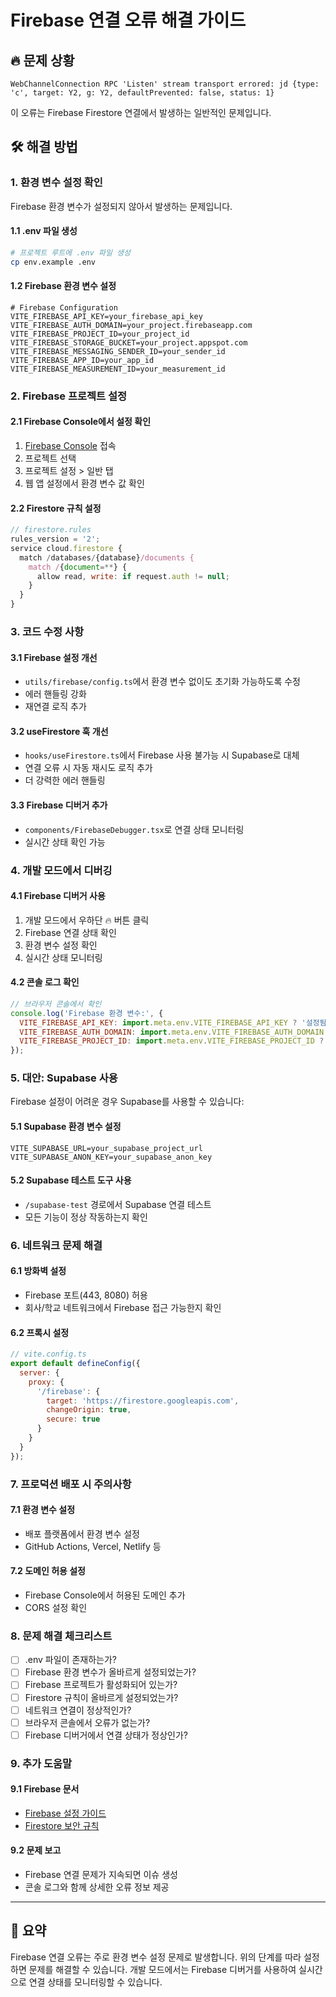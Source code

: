 # Firebase 연결 오류 해결 가이드

## 🔥 문제 상황
```
WebChannelConnection RPC 'Listen' stream transport errored: jd {type: 'c', target: Y2, g: Y2, defaultPrevented: false, status: 1}
```

이 오류는 Firebase Firestore 연결에서 발생하는 일반적인 문제입니다.

## 🛠️ 해결 방법

### 1. 환경 변수 설정 확인

Firebase 환경 변수가 설정되지 않아서 발생하는 문제입니다.

#### 1.1 .env 파일 생성
```bash
# 프로젝트 루트에 .env 파일 생성
cp env.example .env
```

#### 1.2 Firebase 환경 변수 설정
```env
# Firebase Configuration
VITE_FIREBASE_API_KEY=your_firebase_api_key
VITE_FIREBASE_AUTH_DOMAIN=your_project.firebaseapp.com
VITE_FIREBASE_PROJECT_ID=your_project_id
VITE_FIREBASE_STORAGE_BUCKET=your_project.appspot.com
VITE_FIREBASE_MESSAGING_SENDER_ID=your_sender_id
VITE_FIREBASE_APP_ID=your_app_id
VITE_FIREBASE_MEASUREMENT_ID=your_measurement_id
```

### 2. Firebase 프로젝트 설정

#### 2.1 Firebase Console에서 설정 확인
1. [Firebase Console](https://console.firebase.google.com/) 접속
2. 프로젝트 선택
3. 프로젝트 설정 > 일반 탭
4. 웹 앱 설정에서 환경 변수 값 확인

#### 2.2 Firestore 규칙 설정
```javascript
// firestore.rules
rules_version = '2';
service cloud.firestore {
  match /databases/{database}/documents {
    match /{document=**} {
      allow read, write: if request.auth != null;
    }
  }
}
```

### 3. 코드 수정 사항

#### 3.1 Firebase 설정 개선
- `utils/firebase/config.ts`에서 환경 변수 없이도 초기화 가능하도록 수정
- 에러 핸들링 강화
- 재연결 로직 추가

#### 3.2 useFirestore 훅 개선
- `hooks/useFirestore.ts`에서 Firebase 사용 불가능 시 Supabase로 대체
- 연결 오류 시 자동 재시도 로직 추가
- 더 강력한 에러 핸들링

#### 3.3 Firebase 디버거 추가
- `components/FirebaseDebugger.tsx`로 연결 상태 모니터링
- 실시간 상태 확인 가능

### 4. 개발 모드에서 디버깅

#### 4.1 Firebase 디버거 사용
1. 개발 모드에서 우하단 🔥 버튼 클릭
2. Firebase 연결 상태 확인
3. 환경 변수 설정 확인
4. 실시간 상태 모니터링

#### 4.2 콘솔 로그 확인
```javascript
// 브라우저 콘솔에서 확인
console.log('Firebase 환경 변수:', {
  VITE_FIREBASE_API_KEY: import.meta.env.VITE_FIREBASE_API_KEY ? '설정됨' : '설정되지 않음',
  VITE_FIREBASE_AUTH_DOMAIN: import.meta.env.VITE_FIREBASE_AUTH_DOMAIN ? '설정됨' : '설정되지 않음',
  VITE_FIREBASE_PROJECT_ID: import.meta.env.VITE_FIREBASE_PROJECT_ID ? '설정됨' : '설정되지 않음'
});
```

### 5. 대안: Supabase 사용

Firebase 설정이 어려운 경우 Supabase를 사용할 수 있습니다:

#### 5.1 Supabase 환경 변수 설정
```env
VITE_SUPABASE_URL=your_supabase_project_url
VITE_SUPABASE_ANON_KEY=your_supabase_anon_key
```

#### 5.2 Supabase 테스트 도구 사용
- `/supabase-test` 경로에서 Supabase 연결 테스트
- 모든 기능이 정상 작동하는지 확인

### 6. 네트워크 문제 해결

#### 6.1 방화벽 설정
- Firebase 포트(443, 8080) 허용
- 회사/학교 네트워크에서 Firebase 접근 가능한지 확인

#### 6.2 프록시 설정
```javascript
// vite.config.ts
export default defineConfig({
  server: {
    proxy: {
      '/firebase': {
        target: 'https://firestore.googleapis.com',
        changeOrigin: true,
        secure: true
      }
    }
  }
});
```

### 7. 프로덕션 배포 시 주의사항

#### 7.1 환경 변수 설정
- 배포 플랫폼에서 환경 변수 설정
- GitHub Actions, Vercel, Netlify 등

#### 7.2 도메인 허용 설정
- Firebase Console에서 허용된 도메인 추가
- CORS 설정 확인

### 8. 문제 해결 체크리스트

- [ ] .env 파일이 존재하는가?
- [ ] Firebase 환경 변수가 올바르게 설정되었는가?
- [ ] Firebase 프로젝트가 활성화되어 있는가?
- [ ] Firestore 규칙이 올바르게 설정되었는가?
- [ ] 네트워크 연결이 정상적인가?
- [ ] 브라우저 콘솔에서 오류가 없는가?
- [ ] Firebase 디버거에서 연결 상태가 정상인가?

### 9. 추가 도움말

#### 9.1 Firebase 문서
- [Firebase 설정 가이드](https://firebase.google.com/docs/web/setup)
- [Firestore 보안 규칙](https://firebase.google.com/docs/firestore/security/get-started)

#### 9.2 문제 보고
- Firebase 연결 문제가 지속되면 이슈 생성
- 콘솔 로그와 함께 상세한 오류 정보 제공

---

## 📝 요약

Firebase 연결 오류는 주로 환경 변수 설정 문제로 발생합니다. 위의 단계를 따라 설정하면 문제를 해결할 수 있습니다. 개발 모드에서는 Firebase 디버거를 사용하여 실시간으로 연결 상태를 모니터링할 수 있습니다. 